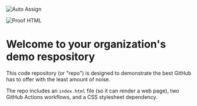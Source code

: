 ![Auto Assign](https://github.com/6439643casi/demo-repository/actions/workflows/auto-assign.yml/badge.svg)

![Proof HTML](https://github.com/6439643casi/demo-repository/actions/workflows/proof-html.yml/badge.svg)

# Welcome to your organization's demo respository
This code repository (or "repo") is designed to demonstrate the best GitHub has to offer with the least amount of noise.

The repo includes an `index.html` file (so it can render a web page), two GitHub Actions workflows, and a CSS stylesheet dependency.
